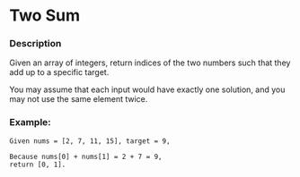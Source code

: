 # Two Sum

### Description

Given an array of integers, return indices of the two numbers such that they add up to a specific target.

You may assume that each input would have exactly one solution, and you may not use the same element twice.

### Example:
```
Given nums = [2, 7, 11, 15], target = 9,

Because nums[0] + nums[1] = 2 + 7 = 9,
return [0, 1].
```
